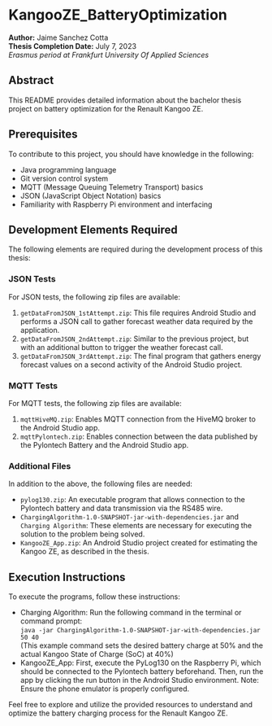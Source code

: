 # KangooZE_BatteryOptimization

**Author:** Jaime Sanchez Cotta  
**Thesis Completion Date:** July 7, 2023  
*Erasmus period at Frankfurt University Of Applied Sciences*

## Abstract
This README provides detailed information about the bachelor thesis project on battery optimization for the Renault Kangoo ZE.

## Prerequisites
To contribute to this project, you should have knowledge in the following:

- Java programming language
- Git version control system
- MQTT (Message Queuing Telemetry Transport) basics
- JSON (JavaScript Object Notation) basics
- Familiarity with Raspberry Pi environment and interfacing

## Development Elements Required
The following elements are required during the development process of this thesis:

### JSON Tests
For JSON tests, the following zip files are available:

1. `getDataFromJSON_1stAttempt.zip`: This file requires Android Studio and performs a JSON call to gather forecast weather data required by the application.
2. `getDataFromJSON_2ndAttempt.zip`: Similar to the previous project, but with an additional button to trigger the weather forecast call.
3. `getDataFromJSON_3rdAttempt.zip`: The final program that gathers energy forecast values on a second activity of the Android Studio project.

### MQTT Tests
For MQTT tests, the following zip files are available:

1. `mqttHiveMQ.zip`: Enables MQTT connection from the HiveMQ broker to the Android Studio app.
2. `mqttPylontech.zip`: Enables connection between the data published by the Pylontech Battery and the Android Studio app.

### Additional Files
In addition to the above, the following files are needed:

- `pylog130.zip`: An executable program that allows connection to the Pylontech battery and data transmission via the RS485 wire.
- `ChargingAlgorithm-1.0-SNAPSHOT-jar-with-dependencies.jar` and `Charging Algorithm`: These elements are necessary for executing the solution to the problem being solved.
- `KangooZE_App.zip`: An Android Studio project created for estimating the Kangoo ZE, as described in the thesis.

## Execution Instructions
To execute the programs, follow these instructions:

- Charging Algorithm: Run the following command in the terminal or command prompt:  
  `java -jar ChargingAlgorithm-1.0-SNAPSHOT-jar-with-dependencies.jar 50 40`  
  (This example command sets the desired battery charge at 50% and the actual Kangoo State of Charge (SoC) at 40%)
- KangooZE_App: First, execute the PyLog130 on the Raspberry Pi, which should be connected to the Pylontech battery beforehand. Then, run the app by clicking the run button in the Android Studio environment. Note: Ensure the phone emulator is properly configured.

Feel free to explore and utilize the provided resources to understand and optimize the battery charging process for the Renault Kangoo ZE.
